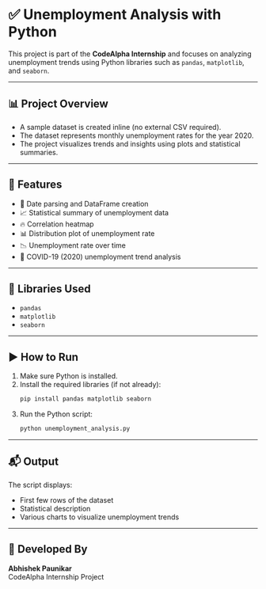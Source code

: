 # ✅ Unemployment Analysis with Python

This project is part of the **CodeAlpha Internship** and focuses on analyzing unemployment trends using Python libraries such as `pandas`, `matplotlib`, and `seaborn`.

---

## 📊 Project Overview

- A sample dataset is created inline (no external CSV required).
- The dataset represents monthly unemployment rates for the year 2020.
- The project visualizes trends and insights using plots and statistical summaries.

---

## 📁 Features

- 📅 Date parsing and DataFrame creation
- 📈 Statistical summary of unemployment data
- 🔥 Correlation heatmap
- 📊 Distribution plot of unemployment rate
- 📉 Unemployment rate over time
- 🦠 COVID-19 (2020) unemployment trend analysis

---

## 📌 Libraries Used

- `pandas`
- `matplotlib`
- `seaborn`

---

## ▶️ How to Run

1. Make sure Python is installed.
2. Install the required libraries (if not already):
   ```bash
   pip install pandas matplotlib seaborn
   ```
3. Run the Python script:
   ```bash
   python unemployment_analysis.py
   ```

---

## 📬 Output

The script displays:
- First few rows of the dataset
- Statistical description
- Various charts to visualize unemployment trends

---

## 📅 Developed By

**Abhishek Paunikar**  
CodeAlpha Internship Project
